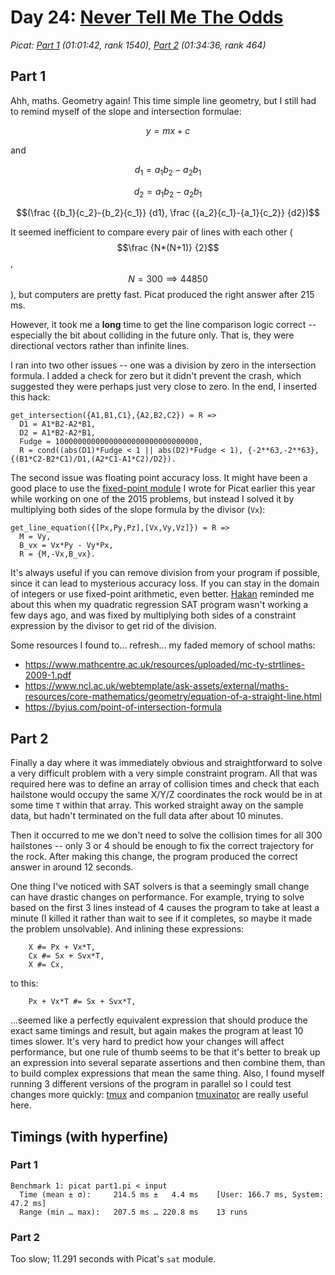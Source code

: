 # Day 24: [Never Tell Me The Odds](https://adventofcode.com/2023/day/24)
*Picat: [Part 1](https://github.com/DestyNova/advent_of_code_2023/blob/main/24/part1.pi) (01:01:42, rank 1540), [Part 2](https://github.com/DestyNova/advent_of_code_2023/blob/main/24/part2.pi) (01:34:36, rank 464)*

## Part 1

Ahh, maths. Geometry again! This time simple line geometry, but I still had to remind myself of the slope and intersection formulae:

$$y = mx + c$$

and

$$d_1 = {a_1}{b_2}-{a_2}{b_1}$$

$$d_2 = {a_1}{b_2}-{a_2}{b_1}$$

$$(\frac {{b_1}{c_2}-{b_2}{c_1}} {d1}, \frac {{a_2}{c_1}-{a_1}{c_2}} {d2})$$

It seemed inefficient to compare every pair of lines with each other ($$\frac {N*(N+1)} {2}$$, $$N=300 \implies 44850$$), but computers are pretty fast. Picat produced the right answer after 215 ms.

However, it took me a **long** time to get the line comparison logic correct -- especially the bit about colliding in the future only. That is, they were directional vectors rather than infinite lines.

I ran into two other issues -- one was a division by zero in the intersection formula. I added a check for zero but it didn't prevent the crash, which suggested they were perhaps just very close to zero. In the end, I inserted this hack:

```picat
get_intersection({A1,B1,C1},{A2,B2,C2}) = R =>
  D1 = A1*B2-A2*B1,
  D2 = A1*B2-A2*B1,
  Fudge = 10000000000000000000000000000000,
  R = cond((abs(D1)*Fudge < 1 || abs(D2)*Fudge < 1), {-2**63,-2**63}, {(B1*C2-B2*C1)/D1,(A2*C1-A1*C2)/D2}).
```

The second issue was floating point accuracy loss. It might have been a good place to use the [fixed-point module](https://github.com/DestyNova/picat_fixedpoint) I wrote for Picat earlier this year while working on one of the 2015 problems, but instead I solved it by multiplying both sides of the slope formula by the divisor (`Vx`):

```picat
get_line_equation({[Px,Py,Pz],[Vx,Vy,Vz]}) = R =>
  M = Vy,
  B_vx = Vx*Py - Vy*Px,
  R = {M,-Vx,B_vx}.
```

It's always useful if you can remove division from your program if possible, since it can lead to mysterious accuracy loss. If you can stay in the domain of integers or use fixed-point arithmetic, even better. [Hakan](http://hakank.org) reminded me about this when my quadratic regression SAT program wasn't working a few days ago, and was fixed by multiplying both sides of a constraint expression by the divisor to get rid of the division.

Some resources I found to... refresh... my faded memory of school maths:

* https://www.mathcentre.ac.uk/resources/uploaded/mc-ty-strtlines-2009-1.pdf
* https://www.ncl.ac.uk/webtemplate/ask-assets/external/maths-resources/core-mathematics/geometry/equation-of-a-straight-line.html
* https://byjus.com/point-of-intersection-formula

## Part 2

Finally a day where it was immediately obvious and straightforward to solve a very difficult problem with a very simple constraint program. All that was required here was to define an array of collision times and check that each hailstone would occupy the same X/Y/Z coordinates the rock would be in at some time `T` within that array. This worked straight away on the sample data, but hadn't terminated on the full data after about 10 minutes.

Then it occurred to me we don't need to solve the collision times for all 300 hailstones -- only 3 or 4 should be enough to fix the correct trajectory for the rock. After making this change, the program produced the correct answer in around 12 seconds.

One thing I've noticed with SAT solvers is that a seemingly small change can have drastic changes on performance. For example, trying to solve based on the first 3 lines instead of 4 causes the program to take at least a minute (I killed it rather than wait to see if it completes, so maybe it made the problem unsolvable). And inlining these expressions:

```picat
    X #= Px + Vx*T,
    Cx #= Sx + Svx*T,
    X #= Cx,
```

to this:

```picat
    Px + Vx*T #= Sx + Svx*T,
```

...seemed like a perfectly equivalent expression that should produce the exact same timings and result, but again makes the program at least 10 times slower. It's very hard to predict how your changes will affect performance, but one rule of thumb seems to be that it's better to break up an expression into several separate assertions and then combine them, than to build complex expressions that mean the same thing.
Also, I found myself running 3 different versions of the program in parallel so I could test changes more quickly: [tmux](https://github.com/tmux/tmux/wiki) and companion [tmuxinator](https://github.com/tmuxinator/tmuxinator) are really useful here.

## Timings (with hyperfine)

### Part 1

```
Benchmark 1: picat part1.pi < input
  Time (mean ± σ):     214.5 ms ±   4.4 ms    [User: 166.7 ms, System: 47.2 ms]
  Range (min … max):   207.5 ms … 220.8 ms    13 runs
```

### Part 2

Too slow; 11.291 seconds with Picat's `sat` module.
